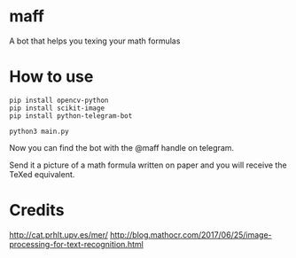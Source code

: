 # maff
A bot that helps you texing your math formulas

# How to use

```
pip install opencv-python
pip install scikit-image
pip install python-telegram-bot

python3 main.py
```

Now you can find the bot with the @maff handle on telegram.

Send it a picture of a math formula written on paper and you will receive the TeXed equivalent.

# Credits
http://cat.prhlt.upv.es/mer/
http://blog.mathocr.com/2017/06/25/image-processing-for-text-recognition.html

